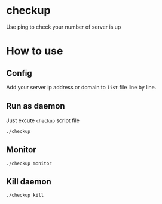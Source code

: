 # checkup
Use ping to check your number of server is up

# How to use

## Config
Add your server ip address or domain to `list` file line by line.

## Run as daemon
Just excute `checkup` script file

`./checkup`

## Monitor
`./checkup monitor`

## Kill daemon
`./checkup kill`

